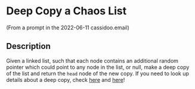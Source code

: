 # Deep Copy a Chaos List

(From a prompt in the 2022-06-11 cassidoo.email)

## Description

Given a linked list, such that each node contains an additional random pointer which could point to any node in the list, or null, make a deep copy of the list and return the `head` node of the new copy. If you need to look up details about a deep copy, check [here](https://www.cs.utexas.edu/~scottm/cs307/handouts/deepCopying.htm) and [here](https://developer.mozilla.org/en-US/docs/Glossary/Deep_copy)!